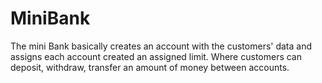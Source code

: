 # MiniBank
The mini Bank basically creates an account with the customers' data and assigns each account created an assigned limit. Where customers can deposit, withdraw, transfer an amount of money between accounts.
